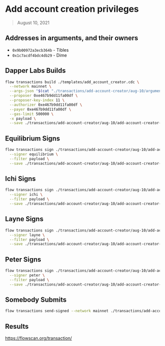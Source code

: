 # Add account creation privileges

> August 10, 2021

## Addresses in arguments, and their owners

- `0x9b00972a3ecb364b` - Tibles
- `0x1c7acdf4bdc4db29` - Dime

## Dapper Labs Builds

```sh
flow transactions build ./templates/add_account_creator.cdc \
  --network mainnet \
  --args-json "$(cat "./transactions/add-account-creator/aug-10/arguments.json")" \
  --proposer 0xe467b9dd11fa00df \
  --proposer-key-index 11 \
  --authorizer 0xe467b9dd11fa00df \
  --payer 0xe467b9dd11fa00df \
  --gas-limit 500000 \
  -x payload \
  --save ./transactions/add-account-creator/aug-10/add-account-creator-aug-10-unsigned.rlp
```

## Equilibrium Signs

```sh
flow transactions sign ./transactions/add-account-creator/aug-10/add-account-creator-aug-10-unsigned.rlp \
  --signer equilibrium \
  --filter payload \
  --save ./transactions/add-account-creator/aug-10/add-account-creator-aug-10-sig-1.rlp
```

## Ichi Signs

```sh
flow transactions sign ./transactions/add-account-creator/aug-10/add-account-creator-aug-10-sig-1.rlp \
  --signer ichi \
  --filter payload \
  --save ./transactions/add-account-creator/aug-10/add-account-creator-aug-10-sig-2.rlp
```

## Layne Signs

```sh
flow transactions sign ./transactions/add-account-creator/aug-10/add-account-creator-aug-10-sig-2.rlp \
  --signer layne \
  --filter payload \
  --save ./transactions/add-account-creator/aug-10/add-account-creator-aug-10-sig-3.rlp
```

## Peter Signs

```sh
flow transactions sign ./transactions/add-account-creator/aug-10/add-account-creator-aug-10-sig-3.rlp \
  --signer peter \
  --filter payload \
  --save ./transactions/add-account-creator/aug-10/add-account-creator-aug-10-sig-complete.rlp
```


## Somebody Submits

```sh
flow transactions send-signed --network mainnet ./transactions/add-account-creator/aug-10/add-account-creator-aug-10-sig-complete.rlp
```

## Results

https://flowscan.org/transaction/
